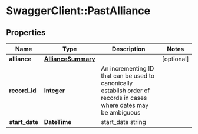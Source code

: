 # SwaggerClient::PastAlliance

## Properties
Name | Type | Description | Notes
------------ | ------------- | ------------- | -------------
**alliance** | [**AllianceSummary**](AllianceSummary.md) |  | [optional] 
**record_id** | **Integer** | An incrementing ID that can be used to canonically establish order of records in cases where dates may be ambiguous | 
**start_date** | **DateTime** | start_date string | 


